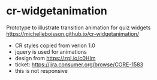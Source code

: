 # cr-widgetanimation
Prototype to illustrate transition animation for quiz widgets
https://michelleboisson.github.io/cr-widgetanimation/

- CR styles copied from verion 1.0
- jquery is used for animations
- design from https://zpl.io/c0HIm
- ticket: https://jira.consumer.org/browse/CORE-1583
- this is not responsive
